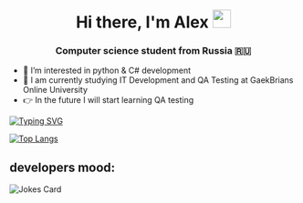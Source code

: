 <h1 align="center">Hi there, I'm <a [href="https://github.com/alexkor96/alexkor96" target="_blank">Alex</a> 
<img src="https://github.com/blackcater/blackcater/raw/main/images/Hi.gif" height="32"/></h1>
<h3 align="center">Computer science student from Russia 🇷🇺</h3>


- 👀 I’m interested in python & C# development 
- 🌱 I am currently studying IT Development and QA Testing at GaekBrians Online University
- 👉 In the future I will start learning QA testing

[![Typing SVG](https://readme-typing-svg.herokuapp.com?color=%2336BCF7&lines=Knock+Knock,+student)](https://git.io/typing-svg)


[![Top Langs](https://github-readme-stats.vercel.app/api/top-langs/?username=alexkor96&langs_count=9)](https://github.com/alexkor96/github-readme-stats)

## developers mood:
![Jokes Card](https://readme-jokes.vercel.app/api)
<!---
alexkor96/alexkor96 is a ✨ special ✨ repository because its `README.md` (this file) appears on your GitHub profile.
You can click the Preview link to take a look at your changes.
--->
